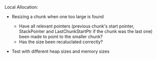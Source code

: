 Local Allocation:
- Resizing a chunk when one too large is found
	- Have all relevant pointers (previous chunk's start pointer, StackPointer and LastChunkStartPtr if the chunk was the last one) been made to point to the smaller chunk?
	- Has the size been recaluclated correctly?

- Test with different heap sizes and memory sizes
